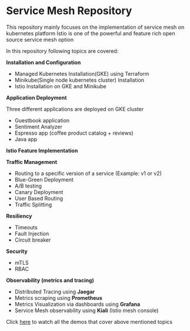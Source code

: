 # Service Mesh Repository
This repository mainly focuses on the implementation of service mesh on kubernetes platform
Istio is one of the powerful and feature rich open source service mesh option

In this repository following topics are covered:

**Installation and Configuration**
* Managed Kubernetes Installation(GKE) using Terraform
* Minikube(Single node kubernetes cluster) Installation
* Istio Installation on GKE and Minikube

**Application Deployment**

Three different applications are deployed on GKE cluster
* Guestbook application
* Sentiment Analyzer
* Espresso app (coffee product catalog + reviews)
* Java app

**Istio Feature Implementation**

**Traffic Management**
* Routing to a specific version of a service (Example: v1 or v2)
* Blue-Green Deployment
* A/B testing
* Canary Deployment
* User Based Routing
* Traffic Splitting

**Resiliency**
* Timeouts
* Fault Injection
* Circuit breaker

**Security**
* mTLS
* RBAC

**Observability (metrics and tracing)**
* Distributed Tracing using **Jaegar**
* Metrics scraping using **Prometheus**
* Metrics Visualization via dashboards using **Grafana**
* Service Mesh observability using **Kiali** (Istio mesh console)

Click [here](https://drive.google.com/open?id=1CxWiTJwVhDvxQKcSvuQSuL-Qnl5PUK9k) to watch all the demos that cover above mentioned topics

